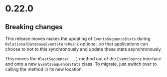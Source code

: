 # 0.22.0

## Breaking changes

This release moves makes the updating of `EventsSequenceStats` during `RelationalDatabaseEventStore#sink` optional, 
so that applications can choose to not to this synchronously and update these 
stats asynchronously.

This moves the `#lastSequence(...)` method out of the `EventSource` interface and onto a new
`EventsSequenceStats` class. To migrate, just switch over to calling the method
in its new location.
